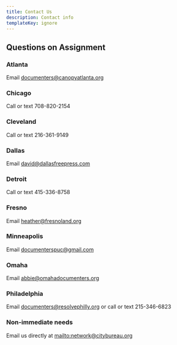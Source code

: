 ```yaml
---
title: Contact Us
description: Contact info
templateKey: ignore
---
```

## Questions on Assignment

### Atlanta

Email documenters@canopyatlanta.org	

### Chicago

Call or text 708-820-2154

### Cleveland

Call or text 216-361-9149

### Dallas

Email david@dallasfreepress.com	

### Detroit

Call or text 415-336-8758

### Fresno

Email heather@fresnoland.org	

### Minneapolis 

Email documenterspuc@gmail.com

### Omaha

Email abbie@omahadocumenters.org	

### Philadelphia

Email documenters@resolvephilly.org	or call or text 215-346-6823

### Non-immediate needs

Email us directly at <mailto:network@citybureau.org>
